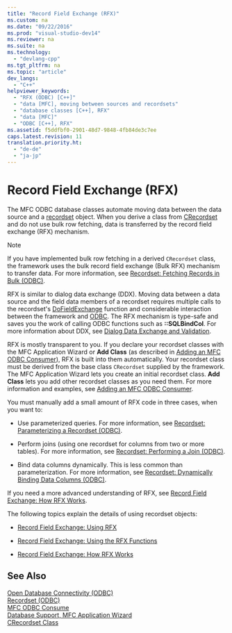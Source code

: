 ```yaml
---
title: "Record Field Exchange (RFX)"
ms.custom: na
ms.date: "09/22/2016"
ms.prod: "visual-studio-dev14"
ms.reviewer: na
ms.suite: na
ms.technology: 
  - "devlang-cpp"
ms.tgt_pltfrm: na
ms.topic: "article"
dev_langs: 
  - "C++"
helpviewer_keywords: 
  - "RFX (ODBC) [C++]"
  - "data [MFC], moving between sources and recordsets"
  - "database classes [C++], RFX"
  - "data [MFC]"
  - "ODBC [C++], RFX"
ms.assetid: f5ddfbf0-2901-48d7-9848-4fb84de3c7ee
caps.latest.revision: 11
translation.priority.ht: 
  - "de-de"
  - "ja-jp"
---
```

# Record Field Exchange (RFX)
The MFC ODBC database classes automate moving data between the data source and a [recordset](../vs140/recordset--odbc-.md) object. When you derive a class from [CRecordset](../vs140/crecordset-class.md) and do not use bulk row fetching, data is transferred by the record field exchange (RFX) mechanism.  
  
> [!NOTE]
>  If you have implemented bulk row fetching in a derived `CRecordset` class, the framework uses the bulk record field exchange (Bulk RFX) mechanism to transfer data. For more information, see [Recordset: Fetching Records in Bulk (ODBC)](../vs140/recordset--fetching-records-in-bulk--odbc-.md).  
  
 RFX is similar to dialog data exchange (DDX). Moving data between a data source and the field data members of a recordset requires multiple calls to the recordset's [DoFieldExchange](../vs140/crecordset--dofieldexchange.md) function and considerable interaction between the framework and [ODBC](../vs140/odbc-basics.md). The RFX mechanism is type-safe and saves you the work of calling ODBC functions such as **::SQLBindCol**. For more information about DDX, see [Dialog Data Exchange and Validation](../vs140/dialog-data-exchange-and-validation.md).  
  
 RFX is mostly transparent to you. If you declare your recordset classes with the MFC Application Wizard or **Add Class** (as described in [Adding an MFC ODBC Consumer](../vs140/adding-an-mfc-odbc-consumer.md)), RFX is built into them automatically. Your recordset class must be derived from the base class `CRecordset` supplied by the framework. The MFC Application Wizard lets you create an initial recordset class. **Add Class** lets you add other recordset classes as you need them. For more information and examples, see [Adding an MFC ODBC Consumer](../vs140/adding-an-mfc-odbc-consumer.md).  
  
 You must manually add a small amount of RFX code in three cases, when you want to:  
  
-   Use parameterized queries. For more information, see [Recordset: Parameterizing a Recordset (ODBC)](../vs140/recordset--parameterizing-a-recordset--odbc-.md).  
  
-   Perform joins (using one recordset for columns from two or more tables). For more information, see [Recordset: Performing a Join (ODBC)](../vs140/recordset--performing-a-join--odbc-.md).  
  
-   Bind data columns dynamically. This is less common than parameterization. For more information, see [Recordset: Dynamically Binding Data Columns (ODBC)](../vs140/recordset--dynamically-binding-data-columns--odbc-.md).  
  
 If you need a more advanced understanding of RFX, see [Record Field Exchange: How RFX Works](../vs140/record-field-exchange--how-rfx-works.md).  
  
 The following topics explain the details of using recordset objects:  
  
-   [Record Field Exchange: Using RFX](../vs140/record-field-exchange--using-rfx.md)  
  
-   [Record Field Exchange: Using the RFX Functions](../vs140/record-field-exchange--using-the-rfx-functions.md)  
  
-   [Record Field Exchange: How RFX Works](../vs140/record-field-exchange--how-rfx-works.md)  
  
## See Also  
 [Open Database Connectivity (ODBC)](../vs140/open-database-connectivity--odbc-.md)   
 [Recordset (ODBC)](../vs140/recordset--odbc-.md)   
 [MFC ODBC Consume](../vs140/adding-an-mfc-odbc-consumer.md)   
 [Database Support, MFC Application Wizard](../vs140/database-support--mfc-application-wizard.md)   
 [CRecordset Class](../vs140/crecordset-class.md)